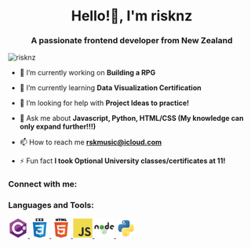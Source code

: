 <h1 align="center">Hello!👋, I'm risknz</h1>
<h3 align="center">A passionate frontend developer from New Zealand</h3>

<p align="left"> <img src="https://komarev.com/ghpvc/?username=risknz&label=Profile%20views&color=0e75b6&style=flat" alt="risknz" /> </p>

- 🔭 I’m currently working on **Building a RPG**

- 🌱 I’m currently learning **Data Visualization Certification**

- 🤝 I’m looking for help with **Project Ideas to practice!**

- 💬 Ask me about **Javascript, Python, HTML/CSS (My knowledge can only expand further!!!)**

- 📫 How to reach me **rskmusic@icloud.com**

- ⚡ Fun fact **I took Optional University classes/certificates at 11!**

<h3 align="left">Connect with me:</h3>
<p align="left">
</p>

<h3 align="left">Languages and Tools:</h3>
<p align="left"> <a href="https://www.w3schools.com/cs/" target="_blank" rel="noreferrer"> <img src="https://raw.githubusercontent.com/devicons/devicon/master/icons/csharp/csharp-original.svg" alt="csharp" width="40" height="40"/> </a> <a href="https://www.w3schools.com/css/" target="_blank" rel="noreferrer"> <img src="https://raw.githubusercontent.com/devicons/devicon/master/icons/css3/css3-original-wordmark.svg" alt="css3" width="40" height="40"/> </a> <a href="https://www.w3.org/html/" target="_blank" rel="noreferrer"> <img src="https://raw.githubusercontent.com/devicons/devicon/master/icons/html5/html5-original-wordmark.svg" alt="html5" width="40" height="40"/> </a> <a href="https://developer.mozilla.org/en-US/docs/Web/JavaScript" target="_blank" rel="noreferrer"> <img src="https://raw.githubusercontent.com/devicons/devicon/master/icons/javascript/javascript-original.svg" alt="javascript" width="40" height="40"/> </a> <a href="https://nodejs.org" target="_blank" rel="noreferrer"> <img src="https://raw.githubusercontent.com/devicons/devicon/master/icons/nodejs/nodejs-original-wordmark.svg" alt="nodejs" width="40" height="40"/> </a> <a href="https://www.python.org" target="_blank" rel="noreferrer"> <img src="https://raw.githubusercontent.com/devicons/devicon/master/icons/python/python-original.svg" alt="python" width="40" height="40"/> </a> </p>

